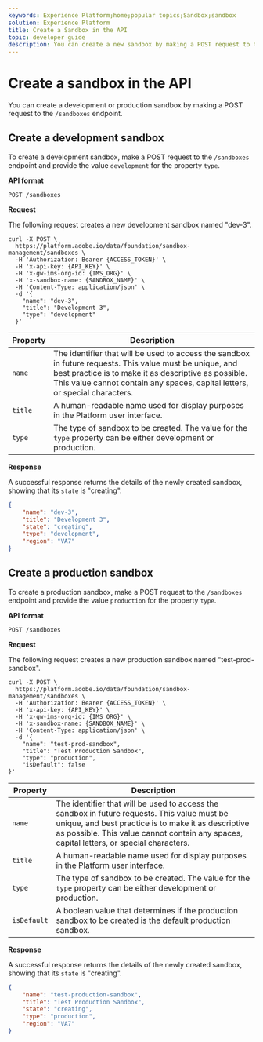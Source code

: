 ```yaml
---
keywords: Experience Platform;home;popular topics;Sandbox;sandbox
solution: Experience Platform
title: Create a Sandbox in the API
topic: developer guide
description: You can create a new sandbox by making a POST request to the `/sandboxes` endpoint.
---
```


# Create a sandbox in the API

You can create a development or production sandbox by making a POST request to the `/sandboxes` endpoint.

## Create a development sandbox

To create a development sandbox, make a POST request to the `/sandboxes` endpoint and provide the value `development` for the property `type`.

**API format**

```http
POST /sandboxes
```

**Request**

The following request creates a new development sandbox named "dev-3".

```shell
curl -X POST \
  https://platform.adobe.io/data/foundation/sandbox-management/sandboxes \
  -H 'Authorization: Bearer {ACCESS_TOKEN}' \
  -H 'x-api-key: {API_KEY}' \
  -H 'x-gw-ims-org-id: {IMS_ORG}' \
  -H 'x-sandbox-name: {SANDBOX_NAME}' \
  -H 'Content-Type: application/json' \
  -d '{
    "name": "dev-3",
    "title": "Development 3",
    "type": "development"
  }'
```

| Property | Description |
| --- | --- |
| `name` | The identifier that will be used to access the sandbox in future requests. This value must be unique, and best practice is to make it as descriptive as possible. This value cannot contain any spaces, capital letters, or special characters. |
| `title` | A human-readable name used for display purposes in the Platform user interface. |
| `type` | The type of sandbox to be created. The value for the `type` property can be either development or production. |

**Response**

A successful response returns the details of the newly created sandbox, showing that its `state` is "creating".

```json
{
    "name": "dev-3",
    "title": "Development 3",
    "state": "creating",
    "type": "development",
    "region": "VA7"
}
```

## Create a production sandbox

To create a production sandbox, make a POST request to the `/sandboxes` endpoint and provide the value `production` for the property `type`.

**API format**

```http
POST /sandboxes
```

**Request**

The following request creates a new production sandbox named "test-prod-sandbox".

```shell
curl -X POST \
  https://platform.adobe.io/data/foundation/sandbox-management/sandboxes \
  -H 'Authorization: Bearer {ACCESS_TOKEN}' \
  -H 'x-api-key: {API_KEY}' \
  -H 'x-gw-ims-org-id: {IMS_ORG}' \
  -H 'x-sandbox-name: {SANDBOX_NAME}' \
  -H 'Content-Type: application/json' \
  -d '{
    "name": "test-prod-sandbox",
    "title": "Test Production Sandbox",
    "type": "production",
    "isDefault": false
}'
```

| Property | Description |
| --- | --- |
| `name` | The identifier that will be used to access the sandbox in future requests. This value must be unique, and best practice is to make it as descriptive as possible. This value cannot contain any spaces, capital letters, or special characters. |
| `title` | A human-readable name used for display purposes in the Platform user interface. |
| `type` | The type of sandbox to be created. The value for the `type` property can be either development or production. |
| `isDefault` | A boolean value that determines if the production sandbox to be created is the default production sandbox. |

**Response**

A successful response returns the details of the newly created sandbox, showing that its `state` is "creating".

```json
{
    "name": "test-production-sandbox",
    "title": "Test Production Sandbox",
    "state": "creating",
    "type": "production",
    "region": "VA7"
}
```
